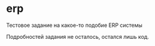 # erp
Тестовое задание на какое-то подобие ERP системы

Подробностей задания не осталось, остался лишь код.
